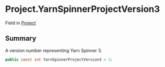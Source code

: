 # Project.YarnSpinnerProjectVersion3

Field in [Project](/docs/api/csharp/yarn.compiler.project.md)

## Summary


A version number representing Yarn Spinner 3.


```csharp
public const int YarnSpinnerProjectVersion3 = 3;
```

